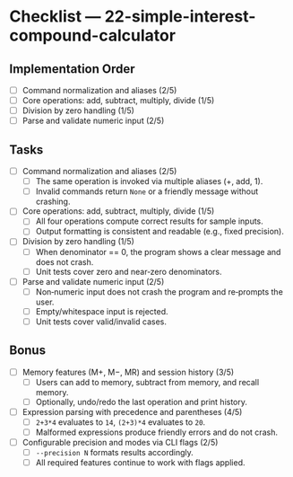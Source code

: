 # Checklist — 22-simple-interest-compound-calculator

## Implementation Order
- [ ] Command normalization and aliases (2/5)
- [ ] Core operations: add, subtract, multiply, divide (1/5)
- [ ] Division by zero handling (1/5)
- [ ] Parse and validate numeric input (2/5)

## Tasks

- [ ] Command normalization and aliases (2/5)
  - [ ] The same operation is invoked via multiple aliases (+, add, 1).
  - [ ] Invalid commands return `None` or a friendly message without crashing.

- [ ] Core operations: add, subtract, multiply, divide (1/5)
  - [ ] All four operations compute correct results for sample inputs.
  - [ ] Output formatting is consistent and readable (e.g., fixed precision).

- [ ] Division by zero handling (1/5)
  - [ ] When denominator == 0, the program shows a clear message and does not crash.
  - [ ] Unit tests cover zero and near‑zero denominators.

- [ ] Parse and validate numeric input (2/5)
  - [ ] Non‑numeric input does not crash the program and re‑prompts the user.
  - [ ] Empty/whitespace input is rejected.
  - [ ] Unit tests cover valid/invalid cases.

## Bonus

- [ ] Memory features (M+, M−, MR) and session history (3/5)
  - [ ] Users can add to memory, subtract from memory, and recall memory.
  - [ ] Optionally, undo/redo the last operation and print history.

- [ ] Expression parsing with precedence and parentheses (4/5)
  - [ ] `2+3*4` evaluates to `14`, `(2+3)*4` evaluates to `20`.
  - [ ] Malformed expressions produce friendly errors and do not crash.

- [ ] Configurable precision and modes via CLI flags (2/5)
  - [ ] `--precision N` formats results accordingly.
  - [ ] All required features continue to work with flags applied.
